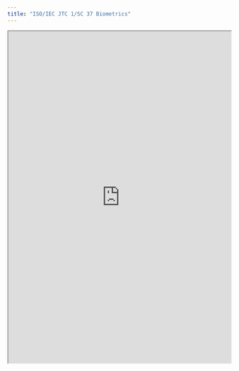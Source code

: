 ```yaml
---
title: "ISO/IEC JTC 1/SC 37 Biometrics"
---
```




<iframe height="750" width="100%" src="https://ewelton.github.io/ktest/wiki.html#ISO/IEC%20JTC%201/SC%2037%20Biometrics"></iframe>
